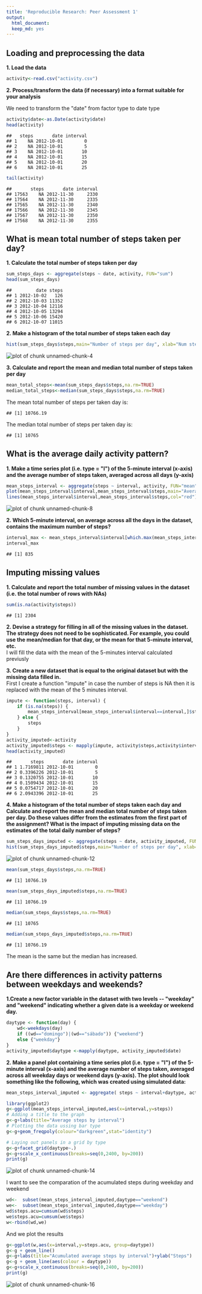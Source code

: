 ```yaml
---
title: 'Reproducible Research: Peer Assessment 1'
output:
  html_document:
  keep_md: yes
---
```


## Loading and preprocessing the data  

**1. Load the data**  

```r
activity<-read.csv("activity.csv")
```

**2. Process/transform the data (if necessary) into a format suitable for your analysis**   

We need to transform the "date" from factor type to date type


```r
activity$date<-as.Date(activity$date)
head(activity)
```

```
##   steps       date interval
## 1    NA 2012-10-01        0
## 2    NA 2012-10-01        5
## 3    NA 2012-10-01       10
## 4    NA 2012-10-01       15
## 5    NA 2012-10-01       20
## 6    NA 2012-10-01       25
```

```r
tail(activity)
```

```
##       steps       date interval
## 17563    NA 2012-11-30     2330
## 17564    NA 2012-11-30     2335
## 17565    NA 2012-11-30     2340
## 17566    NA 2012-11-30     2345
## 17567    NA 2012-11-30     2350
## 17568    NA 2012-11-30     2355
```

## What is mean total number of steps taken per day?
**1. Calculate the total number of steps taken per day** 


```r
sum_steps_days <- aggregate(steps ~ date, activity, FUN="sum")
head(sum_steps_days)
```

```
##         date steps
## 1 2012-10-02   126
## 2 2012-10-03 11352
## 3 2012-10-04 12116
## 4 2012-10-05 13294
## 5 2012-10-06 15420
## 6 2012-10-07 11015
```

**2. Make a histogram of the total number of steps taken each day** 



```r
hist(sum_steps_days$steps,main="Number of steps per day", xlab="Num steps",ylab="",col="red")
```

![plot of chunk unnamed-chunk-4](figure/unnamed-chunk-4-1.png) 

**3. Calculate and report the mean and median total number of steps taken per day** 

```r
mean_total_steps<-mean(sum_steps_days$steps,na.rm=TRUE)
median_total_steps<-median(sum_steps_days$steps,na.rm=TRUE)
```
The mean total number of steps per taken day is:

```
## [1] 10766.19
```

The median total number of steps per taken day is:

```
## [1] 10765
```

## What is the average daily activity pattern?
**1. Make a time series plot (i.e. type = "l") of the 5-minute interval (x-axis) and the average number of steps taken, averaged across all days (y-axis)** 


```r
mean_steps_interval <- aggregate(steps ~ interval, activity, FUN="mean")
plot(mean_steps_interval$interval,mean_steps_interval$steps,main="Average daily activity pattern", ylab="Num steps",xlab="Interval",type="n")
lines(mean_steps_interval$interval,mean_steps_interval$steps,col="red")
```

![plot of chunk unnamed-chunk-8](figure/unnamed-chunk-8-1.png) 

**2. Which 5-minute interval, on average across all the days in the dataset, contains the maximum number of steps?** 

```r
interval_max <- mean_steps_interval$interval[which.max(mean_steps_interval$steps)]
interval_max
```

```
## [1] 835
```


## Imputing missing values

**1. Calculate and report the total number of missing values in the dataset (i.e. the total number of rows with NAs)** 


```r
sum(is.na(activity$steps))
```

```
## [1] 2304
```

**2. Devise a strategy for filling in all of the missing values in the dataset. The strategy does not need to be sophisticated. For example, you could use the mean/median for that day, or the mean for that 5-minute interval, etc.**   
I will fill the data with the mean of the 5-minutes interval calculated previusly

**3. Create a new dataset that is equal to the original dataset but with the missing data filled in.**   
First I create a function "impute" in case the number of steps is NA then it is replaced with the mean of the 5 minutes interval.


```r
impute <- function(steps, interval) {
    if (is.na(steps)) {
        mean_steps_interval[mean_steps_interval$interval==interval,]$steps
    } else {
        steps
    }
}
activity_imputed<-activity
activity_imputed$steps <- mapply(impute, activity$steps,activity$interval)
head(activity_imputed)
```

```
##       steps       date interval
## 1 1.7169811 2012-10-01        0
## 2 0.3396226 2012-10-01        5
## 3 0.1320755 2012-10-01       10
## 4 0.1509434 2012-10-01       15
## 5 0.0754717 2012-10-01       20
## 6 2.0943396 2012-10-01       25
```

**4. Make a histogram of the total number of steps taken each day and Calculate and report the mean and median total number of steps taken per day. Do these values differ from the estimates from the first part of the assignment? What is the impact of imputing missing data on the estimates of the total daily number of steps?** 


```r
sum_steps_days_imputed <- aggregate(steps ~ date, activity_imputed, FUN="sum")
hist(sum_steps_days_imputed$steps,main="Number of steps per day", xlab="Num steps",ylab="",col="red")
```

![plot of chunk unnamed-chunk-12](figure/unnamed-chunk-12-1.png) 

```r
mean(sum_steps_days$steps,na.rm=TRUE)
```

```
## [1] 10766.19
```

```r
mean(sum_steps_days_imputed$steps,na.rm=TRUE)
```

```
## [1] 10766.19
```

```r
median(sum_steps_days$steps,na.rm=TRUE)
```

```
## [1] 10765
```

```r
median(sum_steps_days_imputed$steps,na.rm=TRUE)
```

```
## [1] 10766.19
```
The mean is the same but the median has increased.



## Are there differences in activity patterns between weekdays and weekends?

**1.Create a new factor variable in the dataset with two levels -- "weekday" and "weekend" indicating whether a given date is a weekday or weekend day.** 

```r
daytype <- function(day) {
    wd<-weekdays(day)
    if ((wd=="domingo")|(wd=="sábado")) {"weekend"}
    else {"weekday"}
}
activity_imputed$daytype <-mapply(daytype, activity_imputed$date)
```

**2. Make a panel plot containing a time series plot (i.e. type = "l") of the 5-minute interval (x-axis) and the average number of steps taken, averaged across all weekday days or weekend days (y-axis). The plot should look something like the following, which was created using simulated data:** 


```r
mean_steps_interval_imputed <- aggregate( steps ~ interval+daytype, activity_imputed, FUN="mean")

library(ggplot2)
g<-ggplot(mean_steps_interval_imputed,aes(x=interval,y=steps))
# Adding a title to the graph
g<-g+labs(title="Average steps by interval")
# Plotting the data ussing bar type 
g<-g+geom_freqpoly(colour="darkgreen",stat="identity")

# Laying out panels in a grid by type
g<-g+facet_grid(daytype~.)
g<-g+scale_x_continuous(breaks=seq(0,2400, by=200))
print(g)
```

![plot of chunk unnamed-chunk-14](figure/unnamed-chunk-14-1.png) 


I want to see the comparation of the acumulated steps during weekday and weekend

```r
wd<-  subset(mean_steps_interval_imputed,daytype=="weekend")
we<-  subset(mean_steps_interval_imputed,daytype=="weekday")
wd$steps.acu=cumsum(wd$steps)
we$steps.acu=cumsum(we$steps)
w<-rbind(wd,we)
```

And we plot the results 

```r
g<-ggplot(w,aes(x=interval,y=steps.acu, group=daytype))
g<-g + geom_line()
g<-g+labs(title="Acumulated average steps by interval")+ylab("Steps")
g<-g + geom_line(aes(colour = daytype))
g<-g+scale_x_continuous(breaks=seq(0,2400, by=200))
print(g)
```

![plot of chunk unnamed-chunk-16](figure/unnamed-chunk-16-1.png) 
